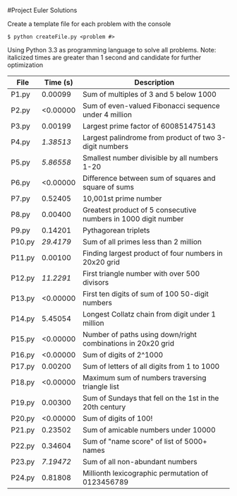 #Project Euler Solutions

Create a template file for each problem with the console
```
$ python createFile.py <problem #>
```
Using Python 3.3 as programming language to solve all problems.
Note: italicized times are greater than 1 second and candidate for further optimization

| File    | Time (s)  | Description                                                   |
| ------- | --------- | ------------------------------------------------------------- |
| P1.py   |  0.00099  | Sum of multiples of 3 and 5 below 1000                        |
| P2.py   | <0.00000  | Sum of even-valued Fibonacci sequence under 4 million         |
| P3.py   |  0.00199  | Largest prime factor of 600851475143                          |
| P4.py   | _1.38513_ | Largest palindrome from product of two 3-digit numbers        |
| P5.py   | _5.86558_ | Smallest number divisible by all numbers 1-20                 |
| P6.py   | <0.00000  | Difference between sum of squares and square of sums          |
| P7.py   |  0.52405  | 10,001st prime number                                         |
| P8.py   |  0.00400  | Greatest product of 5 consecutive numbers in 1000 digit number|
| P9.py   |  0.14201  | Pythagorean triplets                                          | 
| P10.py  | _29.4179_ | Sum of all primes less than 2 million                         | 
| P11.py  |  0.00100  | Finding largest product of four numbers in 20x20 grid         | 
| P12.py  | _11.2291_ | First triangle number with over 500 divisors                  | 
| P13.py  | <0.00000  | First ten digits of sum of 100 50-digit numbers               | 
| P14.py  |  5.45054  | Longest Collatz chain from digit under 1 million              | 
| P15.py  | <0.00000  | Number of paths using down/right combinations in 20x20 grid   | 
| P16.py  | <0.00000  | Sum of digits of 2^1000                                       | 
| P17.py  |  0.00200  | Sum of letters of all digits from 1 to 1000                   | 
| P18.py  | <0.00000  | Maximum sum of numbers traversing triangle list               | 
| P19.py  |  0.00300  | Sum of Sundays that fell on the 1st in the 20th century       | 
| P20.py  | <0.00000  | Sum of digits of 100!                                         | 
| P21.py  |  0.23502  | Sum of amicable numbers under 10000                           | 
| P22.py  |  0.34604  | Sum of "name score" of list of 5000+ names                    | 
| P23.py  | _7.19472_ | Sum of all non-abundant numbers                               | 
| P24.py  |  0.81808  | Millionth lexicographic permutation of 0123456789             | 

